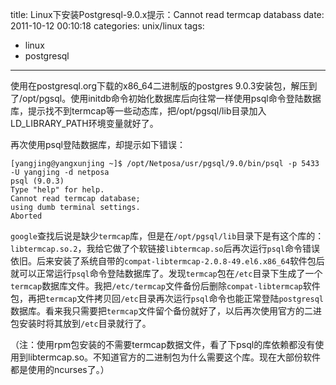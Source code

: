 title: Linux下安装Postgresql-9.0.x提示：Cannot read termcap databass
date: 2011-10-12 00:10:18
categories: unix/linux
tags:
- linux
- postgresql
---
使用在postgresql.org下载的x86_64二进制版的postgres 9.0.3安装包，解压到了/opt/pgsql。使用initdb命令初始化数据库后向往常一样使用psql命令登陆数据库，提示找不到termcap等一些动态库，把/opt/pgsql/lib目录加入LD_LIBRARY_PATH环境变量就好了。

再次使用psql登陆数据库，却提示如下错误：

    [yangjing@yangxunjing ~]$ /opt/Netposa/usr/pgsql/9.0/bin/psql -p 5433 -U yangjing -d netposa  
    psql (9.0.3)  
    Type "help" for help.  
    Cannot read termcap database;  
    using dumb terminal settings.  
    Aborted  

`google`查找后说是缺少`termcap`库，但是在`/opt/pgsql/lib`目录下是有这个库的：`libtermcap.so.2`，我给它做了个软链接`libtermcap.so`后再次运行`psql`命令错误依旧。后来安装了系统自带的`compat-libtermcap-2.0.8-49.el6.x86_64`软件包后就可以正常运行`psql`命令登陆数据库了。发现`termcap`包在`/etc`目录下生成了一个`termcap`数据库文件。我把`/etc/termcap`文件备份后删除`compat-libtermcap`软件包，再把`termcap`文件拷贝回`/etc`目录再次运行`psql`命令也能正常登陆`postgresql`数据库。看来我只需要把`termcap`文件留个备份就好了，以后再次使用官方的二进包安装时将其放到`/etc`目录就行了。

（注：使用rpm包安装的不需要termcap数据文件，看了下psql的库依赖都没有使用到libtermcap.so。不知道官方的二进制包为什么需要这个库。现在大部份软件都是使用的ncurses了。）

